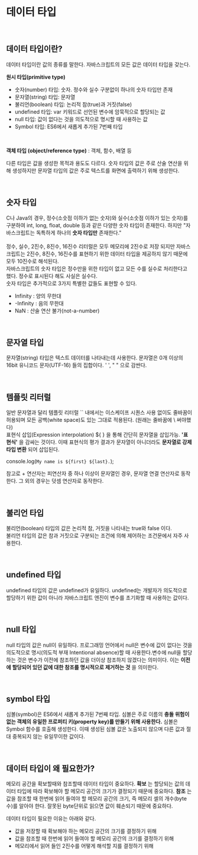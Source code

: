 데이터 타입
===========

<br/>

## 데이터 타입이란?

데이터 타입이란 값의 종류를 말한다. 자바스크립트의 모든 값은 데이터 타입을 갖는다.

__원시 타입(primitive type)__
 - 숫자(number) 타입: 숫자. 정수와 실수 구분없이 하나의 숫자 타입만 존재
 - 문자열(string) 타입: 문자열
 - 불리언(boolean) 타입: 논리적 참(true)과 거짓(false)
 - undefined 타입: var 키워드로 선언된 변수에 암묵적으로 할당되는 값
 - null 타입: 값이 없다는 것을 의도적으로 명시할 때 사용하는 값
 - Symbol 타입: ES6에서 새롭게 추가된 7번째 타입
 <br/>

__객체 타입 (object/reference type)__ : 객체, 함수, 배열 등

다른 타입은 값을 생성한 목적과 용도도 다르다. 숫자 타입의 값은 주로 산술 연산을 위해 생성하지만 문자열 타입의 값은 주로 텍스트를 화면에 출력하기 위해 생성한다.

<br/>

## 숫자 타입
C나 Java의 경우, 정수(소숫점 이하가 없는 숫자)와 실수(소숫점 이하가 있는 숫자)를 구분하여 int, long, float, double 등과 같은 다양한 숫자 타입이 존재한다. 하지만 "자바스크립트는 독특하게 하나의 __숫자 타입만__ 존재한다."   
<br/>
정수, 실수, 2진수, 8진수, 16진수 리터럴은 모두 메모리에 2진수로 저장 되지만 자바스크립트는 2진수, 8진수, 16진수를 표현하기 위한 데이터 타입을 제공하지 않기 때문에 모두 10진수로 해석된다.   
자바스크립트의 숫자 타입은 정수만을 위한 타입이 없고 모든 수를 실수로 처리한다고 했다. 정수로 표시된다 해도 사실은 실수다.
<br/>
숫자 타입은 추가적으로 3가지 특별한 값들도 표현할 수 있다.

  - Infinity : 양의 무한대
  - -Infinity : 음의 무한대 
  - NaN : 산술 연산 불가(not-a-number)

 <br/>

 ## 문자열 타입
문자열(string) 타입은 텍스트 데이터를 나타내는데 사용한다. 문자열은 0개 이상의 16bit 유니코드 문자(UTF-16) 들의 집합이다. ' ', " " 으로 감싼다.

<br/>

## 템플릿 리터럴
일반 문자열과 달리 템플릿 리터럴 `` 내에서는 이스케이프 시퀀스 사용 없이도 줄바꿈이 허용되며 모든 공백(white space)도 있는 그대로 적용된다. (원래는 줄바꿈에 \ 써야했다)    
표현식 삽입(Expression interpolation) ${ } 을 통해 간단히 문자열을 삽입가능. __'표현식'__ 을 감싸는 것이다. 이때 표현식의 평가 결과가 문자열이 아니더라도 __문자열로 강제 타입 변환__ 되어 삽입된다.

  console.log(`My name is ${first} ${last}.`);

참고로 + 연산자는 피연산자 중 하나 이상이 문자열인 경우, 문자열 연결 연산자로 동작한다. 그 외의 경우는 덧셈 연산자로 동작한다.

<br/>

## 불리언 타입
불리언(boolean) 타입의 값은 논리적 참, 거짓을 나타내는 true와 false 이다.   
불리언 타입의 값은 참과 거짓으로 구분되는 조건에 의해 제어하는 조건문에서 자주 사용한다.

<br/>

## undefined 타입
undefined 타입의 값은 undefined가 유일하다. undefined는 개발자가 의도적으로 할당하기 위한 값이 아니라 자바스크립트 엔진이 변수를 초기화할 때 사용하는 값이다.

<br/>

## null 타입
null 타입의 값은 null이 유일하다. 프로그래밍 언어에서 null은 변수에 값이 없다는 것을 의도적으로 명시(의도적 부재 Intentional absence)할 때 사용한다.변수에 null을 할당하는 것은 변수가 이전에 참조하던 값을 더이상 참조하지 않겠다는 의미이다. 이는 __이전에 할당되어 있던 값에 대한 참조를 명시적으로 제거하는 것__ 을 의미한다.

<br/>

## symbol 타입
심볼(symbol)은 ES6에서 새롭게 추가된 7번째 타입. 심볼은 주로 이름의 __충돌 위험이 없는 객체의 유일한 프로퍼티 키(property key)를 만들기 위해 사용한다.__ 심볼은 Symbol 함수를 호출해 생성한다. 이때 생성된 심볼 값은 노출되지 않으며 다른 값과 절대 중복되지 않는 유일무이한 값이다.

<br/>

## 데이터 타입이 왜 필요한가?
메모리 공간을 확보할때와 참조할때 데이터 타입이 중요하다. __확보__ 는 할당되는 값의 데이터 타입에 따라 확보해야 할 메모리 공간의 크기가 결정되기 때문에 중요하다. __참조__ 는 값을 참조할 때 한번에 읽어 들여야 할 메모리 공간의 크기, 즉 메모리 셀의 개수(byte 수)를 알아야 한다. 잘못된 byte단위로 읽으면 값이 훼손되기 때문에 중요하다.

  데이터 타입이 필요한 이유는 아래와 같다.

  - 값을 저장할 때 확보해야 하는 메모리 공간의 크기를 결정하기 위해
  - 값을 참조할 때 한번에 읽어 들여야 할 메모리 공간의 크기를 결정하기 위해
  - 메모리에서 읽어 들인 2진수를 어떻게 해석할 지를 결정하기 위해